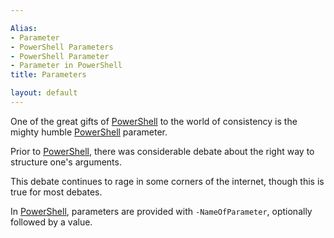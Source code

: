 ```yaml
---

Alias: 
- Parameter
- PowerShell Parameters
- PowerShell Parameter
- Parameter in PowerShell
title: Parameters

layout: default
---
```


One of the great gifts of [PowerShell](/PowerShell) to the world of consistency is the mighty humble [PowerShell](/PowerShell) parameter.

Prior to [PowerShell](/PowerShell), there was considerable debate about the right way to structure one's arguments.

This debate continues to rage in some corners of the internet, though this is true for most debates.

In [PowerShell](/PowerShell), parameters are provided with `-NameOfParameter`, optionally followed by a value.
